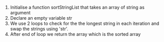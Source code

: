 1. Initialise a function sortStringList that takes an array of string as argument
2. Declare an empty variable str
3. We use 2 loops to check for the the longest string in each iteration and swap the strings using 'str'.
4. After end of loop we return the array which is the sorted array